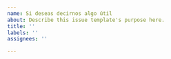 ```yaml
---
name: Si deseas decirnos algo útil
about: Describe this issue template's purpose here.
title: ''
labels: ''
assignees: ''

---
```



